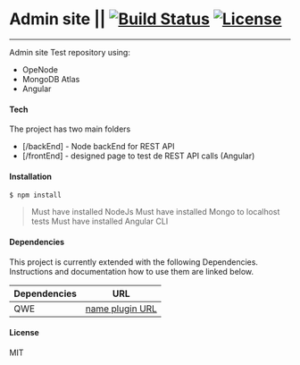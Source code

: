 # Admin site || [![Build Status](https://travis-ci.com/david-arias/adminSite.svg?branch=master)](https://travis-ci.com/david-arias)  [![License](https://img.shields.io/github/license/david-arias/adminSite.svg?style=flat)](https://travis-ci.com/david-arias) 

-------------

[//]: [![N|Solid](https://cldup.com/dTxpPi9lDf.thumb.png)](https://nodesource.com/products/nsolid)

Admin site Test repository using:
- OpeNode
- MongoDB Atlas
- Angular

#### Tech
The project has two main folders

* [/backEnd] - Node backEnd for REST API
* [/frontEnd] - designed page to test de REST API calls (Angular)

#### Installation
```
$ npm install
```
> Must have installed NodeJs 
> Must have installed Mongo to localhost tests
> Must have installed Angular CLI


#### Dependencies
This project is currently extended with the following Dependencies.
Instructions and documentation how to use them are linked below.

| Dependencies | URL |
| ------ | ------ |
| QWE | [name plugin URL](http://qwe.qwe/) |

#### License

MIT
```
```